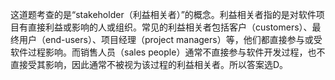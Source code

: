 这道题考查的是“stakeholder（利益相关者）”的概念。利益相关者指的是对软件项目有直接利益或影响的人或组织。常见的利益相关者包括客户（customers）、最终用户（end-users）、项目经理（project managers）等，他们都直接参与或受软件过程影响。而销售人员（sales people）通常不直接参与软件开发过程，也不直接受其影响，因此通常不被视为该过程的利益相关者。所以答案选D。